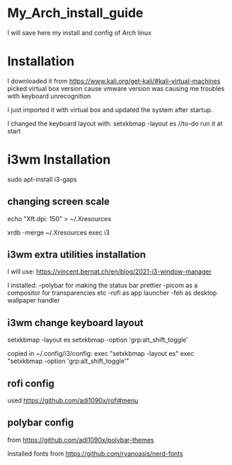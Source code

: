 # My_Arch_install_guide
I will save here my install and config of Arch linux

# Installation

I downloaded it from https://www.kali.org/get-kali/#kali-virtual-machines picked virtual box version cause vmware version was causing me troubles with keyboard unrecognition

I just imported it with virtual box and updated the system after startup.

I changed the keyboard layout with: setxkbmap -layout es  //to-do run it at start

# i3wm Installation

sudo apt-install i3-gaps

## changing screen scale 

echo "Xft.dpi: 150" > ~/.Xresources

xrdb -merge ~/.Xresources
exec i3

## i3wm extra utilities installation 

I will use: https://vincent.bernat.ch/en/blog/2021-i3-window-manager 

I installed:
-polybar for making the status bar prettier
-picom as a compositor for transparencies etc
-rofi as app launcher
-feh as desktop wallpaper handler

## i3wm change keyboard layout

setxkbmap -layout es
setxkbmap -option 'grp:alt_shift_toggle'

copied in ~/.config/i3/config:
exec "setxkbmap -layout es"
exec "setxkbmap -option 'grp:alt_shift_toggle'"

## rofi config

used https://github.com/adi1090x/rofi#menu

## polybar config

from https://github.com/adi1090x/polybar-themes

Installed fonts from https://github.com/ryanoasis/nerd-fonts



